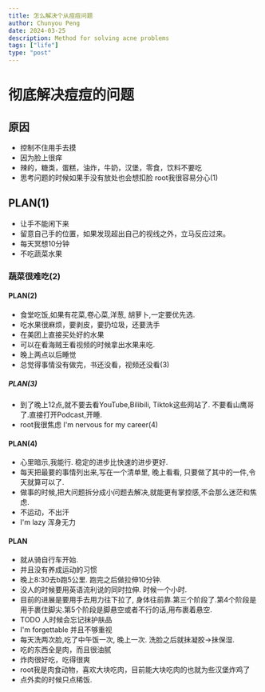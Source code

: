 ```yaml
---
title: 怎么解决个从痘痘问题
author: Chunyou Peng
date: 2024-03-25
description: Method for solving acne problems
tags: ["life"]
type: "post"
---
```


# 彻底解决痘痘的问题

## 原因

- 控制不住用手去摸
- 因为脸上很痒
- 辣的，糖类，蛋糕，油炸，牛奶，汉堡，零食，饮料不要吃
- 思考问题的时候如果手没有放处也会想扣脸 root我很容易分心(1)

## PLAN(1)
- 让手不能闲下来
- 留意自己手的位置，如果发现超出自己的视线之外，立马反应过来。
- 每天冥想10分钟
- 不吃蔬菜水果

### 蔬菜很难吃(2)

#### PLAN(2)

- 食堂吃饭,如果有花菜,卷心菜,洋葱, 胡萝卜,一定要优先选.
- 吃水果很麻烦，要剥皮，要扔垃圾，还要洗手
- 在美团上直接买处好的水果
- 可以在看海贼王看视频的时候拿出水果来吃.
- 晚上两点以后睡觉
- 总觉得事情没有做完，书还没看，视频还没看(3)

##### PLAN(3)

- 到了晚上12点,就不要去看YouTube,Bilibili, Tiktok这些网站了. 不要看山鹰哥了.直接打开Podcast,开睡.
- root我很焦虑 I'm nervous for my career(4)

#### PLAN(4)

- 心里暗示,我能行. 稳定的进步比快速的进步更好.
- 每天把最要的事情列出来,写在一个清单里, 晚上看看, 只要做了其中的一件,令天就算可以了.
- 做事的时候,把大问题拆分成小问题去解决,就能更有掌控感,不会那么迷茫和焦虑.
- 不运动，不出汗
- I'm lazy 浑身无力

#### PLAN

- 就从骑自行车开始. 
- 并且没有养成运动的习惯
- 晚上8:30去b跑5公里. 跑完之后做拉伸10分钟.
- 没人的时候要用英语流利说的同时拉伸. 时候一个小时.
- 目前的进展是要用手去用力往下拉了, 身体往前靠.第三个阶段了.第4个阶段是用手裹住脚尖.第5个阶段是脚悬空或者不行的话,用布裹着悬空.
- TODO 人时候会忘记抹护肤品
- I'm forgettable 并且不够重视
- 每天洗两次脸,吃了中午饭一次, 晚上一次. 洗脸之后就抺凝胶->抺保湿.
- 吃的东西全是肉，而且很油腻
- 炸肉很好吃，吃得很爽
- root我是肉食动物，喜欢大块吃肉，目前能大块吃肉的也就为些汉堡炸鸡了
- 点外卖的时候只点稀饭.
